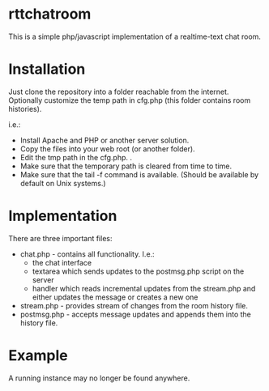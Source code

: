 # rttchatroom
This is a simple php/javascript implementation of a realtime-text chat room.

Installation
============
Just clone the repository into a folder reachable from the internet. Optionally customize the temp path in cfg.php (this folder contains room histories).

i.e.:
- Install Apache and PHP or another server solution.
- Copy the files into your web root (or another folder).
- Edit the tmp path in the cfg.php. .
- Make sure that the temporary path is cleared from time to time.
- Make sure that the tail -f command is available. (Should be available by default on Unix systems.)

Implementation
==============
There are three important files:
- chat.php - contains all functionality. I.e.:
  - the chat interface
  - textarea which sends updates to the postmsg.php script on the server
  - handler which reads incremental updates from the stream.php and either updates the message or creates a new one
- stream.php - provides stream of changes from the room history file.
- postmsg.php - accepts message updates and appends them into the history file.

Example
=======
A running instance may no longer be found anywhere.


